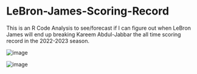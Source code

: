 # LeBron-James-Scoring-Record

This is an R Code Analysis to see/forecast if I can figure out when LeBron James will end up breaking Kareem Abdul-Jabbar the all time scoring record in the 2022-2023 season.

![image](https://user-images.githubusercontent.com/59621234/196333982-2d95f1d0-6953-4b14-8315-636bdb751b21.png)

![image](https://user-images.githubusercontent.com/59621234/196333721-8dafe0aa-f162-49bd-9ffc-3c21884df204.png)
